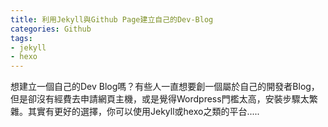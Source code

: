 ```yaml
---
title: 利用Jekyll與Github Page建立自己的Dev-Blog
categories: Github
tags:
- jekyll
- hexo
---
```

想建立一個自己的Dev Blog嗎？有些人一直想要創一個屬於自己的開發者Blog，但是卻沒有經費去申請網頁主機，或是覺得Wordpress門檻太高，安裝步驟太繁雜。其實有更好的選擇，你可以使用Jekyll或hexo之類的平台.....
